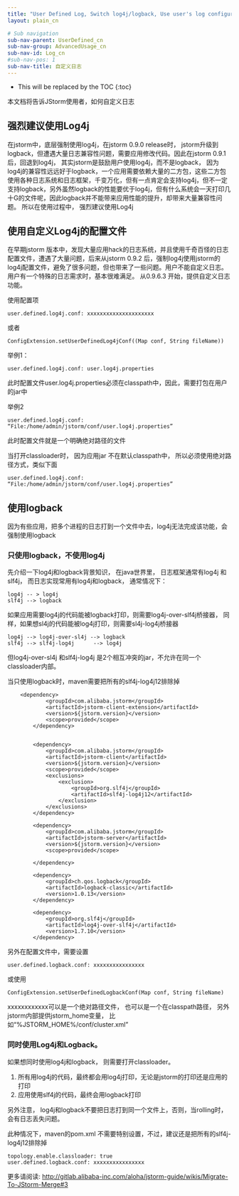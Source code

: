 ```yaml
---
title: "User Defined Log, Switch log4j/logback, Use user's log configuration"
layout: plain_cn

# Sub navigation
sub-nav-parent: UserDefined_cn
sub-nav-group: AdvancedUsage_cn
sub-nav-id: Log_cn
#sub-nav-pos: 1
sub-nav-title: 自定义日志
---
```


* This will be replaced by the TOC
{:toc}

本文档将告诉JStorm使用者，如何自定义日志

## 强烈建议使用Log4j
在jstorm中，底层强制使用log4j，在jstorm 0.9.0 release时， jstorm升级到logback，但遭遇大量日志兼容性问题，需要应用修改代码。因此在jstorm 0.9.1 后，回退到log4j， 其实jstorm是鼓励用户使用log4j，而不是logback， 因为log4j的兼容性远远好于logback，一个应用需要依赖大量的二方包，这些二方包使用各种日志系统和日志框架，千变万化，但有一点肯定会支持log4j，但不一定支持logback，另外虽然logback的性能要优于log4j，但有什么系统会一天打印几十G的文件呢，因此logback并不能带来应用性能的提升，却带来大量兼容性问题。
所以在使用过程中， 强烈建议使用Log4j

## 使用自定义Log4j的配置文件
在早期jstorm 版本中，发现大量应用hack的日志系统，并且使用千奇百怪的日志配置文件，遭遇了大量问题，后来从jstorm 0.9.2 后，强制log4j使用jstorm的log4j配置文件，避免了很多问题，但也带来了一些问题。用户不能自定义日志。用户有一个特殊的日志需求时，基本很难满足。
从0.9.6.3 开始，提供自定义日志功能。

使用配置项
```
user.defined.log4j.conf: xxxxxxxxxxxxxxxxxxxxx
````
或者
```
ConfigExtension.setUserDefinedLog4jConf((Map conf, String fileName))
```

举例1：
```
user.defined.log4j.conf: user.log4j.properties
```
此时配置文件user.log4j.properties必须在classpath中，因此，需要打包在用户的jar中

举例2
```
user.defined.log4j.conf: “File:/home/admin/jstorm/conf/user.log4j.properties”
```
此时配置文件就是一个明确绝对路径的文件

当打开classloader时， 因为应用jar 不在默认classpath中， 所以必须使用绝对路径方式，类似下面
```
user.defined.log4j.conf: “File:/home/admin/jstorm/conf/user.log4j.properties”
```

## 使用logback
因为有些应用，把多个进程的日志打到一个文件中去，log4j无法完成该功能，会强制使用logback



### 只使用logback，不使用log4j
先介绍一下log4j和logback背景知识， 在java世界里， 日志框架通常有log4j 和slf4j， 而日志实现常用有log4j和logback， 
通常情况下：
```
log4j -- > log4j
slf4j --> logback
```
如果应用需要log4j的代码能被logback打印，则需要log4j-over-slf4j桥接器， 同样，如果想sl4j的代码能被log4j打印，则需要sl4j-log4j桥接器
```
log4j --> log4j-over-sl4j --> logback
slf4j --> slf4j-log4j      --> log4j
```
但log4j-over-sl4j 和slf4j-log4j 是2个相互冲突的jar，不允许在同一个classloader内部。

当只使用logback时，maven需要把所有的slf4j-log4j12排除掉
```
    <dependency>
    		<groupId>com.alibaba.jstorm</groupId>
			<artifactId>jstorm-client-extension</artifactId>
			<version>${jstorm.version}</version>
			<scope>provided</scope>
		</dependency>


		<dependency>
			<groupId>com.alibaba.jstorm</groupId>
			<artifactId>jstorm-client</artifactId>
			<version>${jstorm.version}</version>
			<scope>provided</scope>
			<exclusions>
				<exclusion>
					<groupId>org.slf4j</groupId>
					<artifactId>slf4j-log4j12</artifactId>
				</exclusion>
			</exclusions>
		</dependency>

		<dependency>
			<groupId>com.alibaba.jstorm</groupId>
			<artifactId>jstorm-server</artifactId>
			<version>${jstorm.version}</version>
			<scope>provided</scope>

		</dependency>

		<dependency>
			<groupId>ch.qos.logback</groupId>
			<artifactId>logback-classic</artifactId>
			<version>1.0.13</version>
		</dependency>

		<dependency>
			<groupId>org.slf4j</groupId>
			<artifactId>log4j-over-slf4j</artifactId>
			<version>1.7.10</version>
		</dependency>
```

另外在配置文件中，需要设置
```
user.defined.logback.conf: xxxxxxxxxxxxxxxx
```
或使用
```
ConfigExtension.setUserDefinedLogbackConf(Map conf, String fileName)
```
xxxxxxxxxxxx可以是一个绝对路径文件， 也可以是一个在classpath路径， 另外jstorm内部提供jstorm_home变量， 比如“%JSTORM_HOME%/conf/cluster.xml”


### 同时使用Log4j和Logback。
如果想同时使用log4j和logback， 则需要打开classloader。
1. 所有用log4j的代码，最终都会用log4j打印，无论是jstorm的打印还是应用的打印
2. 应用使用slf4j的代码，最终会用logback打印

另外注意， log4j和logback不要把日志打到同一个文件上，否则，当rolling时，会有日志丢失问题。

此种情况下，maven的pom.xml 不需要特别设置，不过，建议还是把所有的slf4j-log4j12排除掉

```
topology.enable.classloader: true
user.defined.logback.conf: xxxxxxxxxxxxxxxx
```

更多请阅读: http://gitlab.alibaba-inc.com/aloha/jstorm-guide/wikis/Migrate-To-JStorm-Merge#3